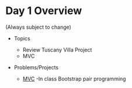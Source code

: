 # Day 1 Overview

(Always subject to change)

- Topics
  - Review Tuscany Villa Project
  - MVC

- Problems/Projects
  - [MVC](https://docs.google.com/a/wecancodeit.org/presentation/d/1auRjNmq9hj55lcbaLr60XE6ZQWifo5Bzqxw3W-svf78/edit?usp=sharing)
  -In class Bootstrap pair programming
